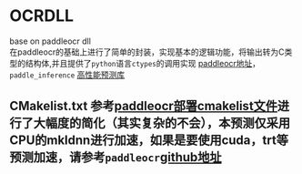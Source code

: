 # OCRDLL
base on paddleocr dll   
在paddleocr的基础上进行了简单的封装，实现基本的逻辑功能，将输出转为C类型的结构体,并且提供了`python`语言`ctypes`的调用实现
[paddleocr地址](https://github.com/PaddlePaddle/PaddleOCR)，`paddle_inference` [高性能预测库](https://paddleinference.paddlepaddle.org.cn/user_guides/download_lib.html#windows)

## CMakelist.txt 参考[paddleocr部署cmakelist文件](https://github.com/PaddlePaddle/PaddleOCR/blob/release/2.3/deploy/cpp_infer/CMakeLists.txt)进行了大幅度的简化（其实复杂的不会），本预测仅采用CPU的mkldnn进行加速，如果是要使用cuda，trt等预测加速，请参考`paddleocr`[github地址](https://github.com/PaddlePaddle/PaddleOCR)

